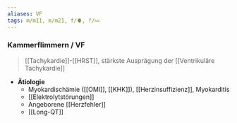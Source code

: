 ```yaml
---
aliases: VF
tags: m/m11, m/m21, f/🫀, f/💤
---
```

### Kammerflimmern / VF
> [[Tachykardie]]-[[HRST]], stärkste Ausprägung der [[Ventrikuläre Tachykardie]]
- **Ätiologie**
	- Myokardischämie ([[OMI]], [[KHK]]), [[Herzinsuffizienz]], Myokarditis
	- [[Elektrolytstörungen]]
	- Angeborene [[Herzfehler]]
	- [[Long-QT]]